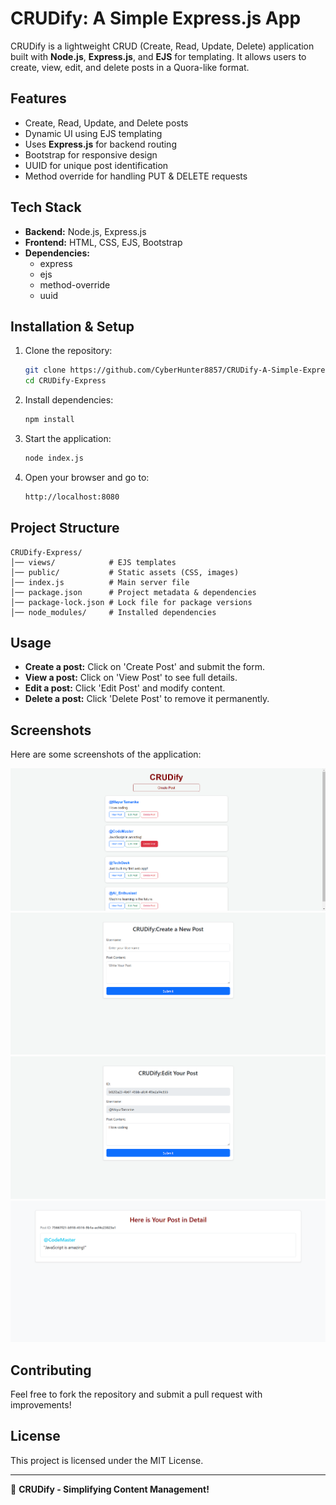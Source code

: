 # CRUDify: A Simple Express.js App

CRUDify is a lightweight CRUD (Create, Read, Update, Delete) application built with **Node.js**, **Express.js**, and **EJS** for templating. It allows users to create, view, edit, and delete posts in a Quora-like format.

## Features

- Create, Read, Update, and Delete posts
- Dynamic UI using EJS templating
- Uses **Express.js** for backend routing
- Bootstrap for responsive design
- UUID for unique post identification
- Method override for handling PUT & DELETE requests

## Tech Stack

- **Backend:** Node.js, Express.js
- **Frontend:** HTML, CSS, EJS, Bootstrap
- **Dependencies:**
  - express
  - ejs
  - method-override
  - uuid

## Installation & Setup

1. Clone the repository:
   ```sh
   git clone https://github.com/CyberHunter8857/CRUDify-A-Simple-Express.js-App.git
   cd CRUDify-Express
   ```
2. Install dependencies:
   ```sh
   npm install
   ```
3. Start the application:
   ```sh
   node index.js
   ```
4. Open your browser and go to:
   ```sh
   http://localhost:8080
   ```

## Project Structure

```
CRUDify-Express/
│── views/            # EJS templates
│── public/           # Static assets (CSS, images)
│── index.js          # Main server file
│── package.json      # Project metadata & dependencies
│── package-lock.json # Lock file for package versions
│── node_modules/     # Installed dependencies
```

## Usage

- **Create a post:** Click on 'Create Post' and submit the form.
- **View a post:** Click on 'View Post' to see full details.
- **Edit a post:** Click 'Edit Post' and modify content.
- **Delete a post:** Click 'Delete Post' to remove it permanently.

## Screenshots

Here are some screenshots of the application:

![Homepage](public/images/Screenshot%201.png)
![Create Post](public/images/Screenshot%202.png)
![Edit Post](public/images/Screenshot%203.png)
![View Post](public/images/Screenshot%204.png)

## Contributing

Feel free to fork the repository and submit a pull request with improvements!

## License

This project is licensed under the MIT License.

---

🚀 **CRUDify - Simplifying Content Management!**

